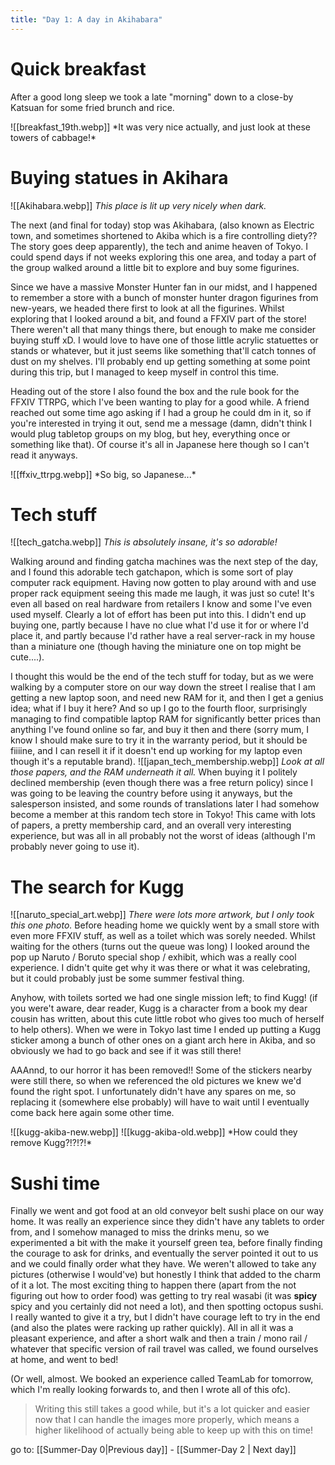 ```yaml
---
title: "Day 1: A day in Akihabara"
---
```

# Quick breakfast
After a good long sleep we took a late "morning" down to a close-by Katsuan for some fried brunch and rice.

<span class="centerimg">
![[breakfast_19th.webp]]
*It was very nice actually, and just look at these towers of cabbage!*
</span>

# Buying statues in Akihara

<span class="rightimg"><span class ="smallimg">
![[Akihabara.webp]]
*This place is lit up very nicely when dark.*
</span></span>

The next (and final for today) stop was Akihabara, (also known as Electric town, and sometimes shortened to Akiba which is a fire controlling diety?? The story goes deep apparently), the tech and anime heaven of Tokyo.
I could spend days if not weeks exploring this one area, and today a part of the group walked around a little bit to explore and buy some figurines.

Since we have a massive Monster Hunter fan in our midst, and I happened to remember a store with a bunch of monster hunter dragon figurines from new-years, we headed there first to look at all the figurines. Whilst exploring that I looked around a bit, and found a FFXIV part of the store! There weren't all that many things there, but enough to make me consider buying stuff xD. I would love to have one of those little acrylic statuettes or stands or whatever, but it just seems like something that'll catch tonnes of dust on my shelves. I'll probably end up getting something at some point during this trip, but I managed to keep myself in control this time.

 Heading out of the store I also found the box and the rule book for the FFXIV TTRPG, which I've been wanting to play for a good while. A friend reached out some time ago asking if I had a group he could dm in it, so if you're interested in trying it out, send me a message (damn, didn't think I would plug tabletop groups on my blog, but hey, everything once or something like that). Of course it's all in Japanese here though so I can't read it anyways.
 
<span class="centerimg">
![[ffxiv_ttrpg.webp]]
*So big, so Japanese...*
</span>

# Tech stuff
<span class="leftimg"><span class="smallimg">
![[tech_gatcha.webp]]
*This is absolutely insane, it's so adorable!*
</span></span>

Walking around and finding gatcha machines was the next step of the day, and I found this adorable tech gatchapon, which is some sort of play computer rack equipment. Having now gotten to play around with and use proper rack equipment seeing this made me laugh, it was just so cute! It's even all based on real hardware from retailers I know and some I've even used myself. Clearly a lot of effort has been put into this. I didn't end up buying one, partly because I have no clue what I'd use it for or where I'd place it, and partly because I'd rather have a real server-rack in my house than a miniature one (though having the miniature one on top might be cute....).

I thought this would be the end of the tech stuff for today, but as we were walking by a computer store on our way down the street I realise that I am getting a new laptop soon, and need new RAM for it, and then I get a genius idea; what if I buy it here?
And so up I go to the fourth floor, surprisingly managing to find compatible laptop RAM for significantly better prices than anything I've found online so far, and buy it then and there
(sorry mum, I know I should make sure to try it in the warranty period, but it should be fiiiine, and I can resell it if it doesn't end up working for my laptop even though it's a reputable brand).
<span class="rightimg"><span class="smallimg">
![[japan_tech_membership.webp]]
*Look at all those papers, and the RAM underneath it all.*
</span></span>
When buying it I politely declined membership (even though there was a free return policy) since I was going to be leaving the country before using it anyways, but the salesperson insisted, and some rounds of translations later I had somehow become a member at this random tech store in Tokyo! This came with lots of papers, a pretty membership card, and an overall very interesting experience, but was all in all probably not the worst of ideas (although I'm probably never going to use it).

# The search for Kugg
<span class="leftimg"><span class="smallimg">
![[naruto_special_art.webp]]
*There were lots more artwork, but I only took this one photo.*
</span></span>
Before heading home we quickly went by a small store with even more FFXIV stuff, as well as a toilet which was sorely needed. Whilst waiting for the others (turns out the queue was long) I looked around the pop up Naruto / Boruto special shop / exhibit, which was a really cool experience. I didn't quite get why it was there or what it was celebrating, but it could probably just be some summer festival thing.

Anyhow, with toilets sorted we had one single mission left; to find Kugg!
(if you were't aware, dear reader, Kugg is a character from a book my dear cousin has written, about this cute little robot who gives too much of herself to help others). When we were in Tokyo last time I ended up putting a Kugg sticker among a bunch of other ones on a giant arch here in Akiba, and so obviously we had to go back and see if it was still there!

AAAnnd, to our horror it has been removed!! Some of the stickers nearby were still there, so when we referenced the old pictures we knew we'd found the right spot. I unfortunately didn't have any spares on me, so replacing it (somewhere else probably) will have to wait until I eventually come back here again some other time.

<span class="sidebysidecenter">
<span class="sidebyside">![[kugg-akiba-new.webp]]</span>
<span class="sidebyside">![[kugg-akiba-old.webp]]</span>
</span>
<span class="centerimg">
*How could they remove Kugg?!?!?!*
</span>

# Sushi time

Finally we went and got food at an old conveyor belt sushi place on our way home. It was really an experience since they didn't have any tablets to order from, and I somehow managed to miss the drinks menu, so we experimented a bit with the make it yourself green tea, before finally finding the courage to ask for drinks, and eventually the server pointed it out to us and we could finally order what they have. We weren't allowed to take any pictures (otherwise I would've) but honestly I think that added to the charm of it a lot. The most exciting thing to happen there (apart from the not figuring out how to order food) was getting to try real wasabi (it was **spicy** spicy and you certainly did not need a lot), and then spotting octopus sushi. I really wanted to give it a try, but I didn't have courage left to try in the end (and also the plates were racking up rather quickly). All in all it was a pleasant experience, and after a short walk and then a train / mono rail / whatever that specific version of rail travel was called, we found ourselves at home, and went to bed!

(Or well, almost. We booked an experience called TeamLab for tomorrow, which I'm really looking forwards to, and then I wrote all of this ofc).

> Writing this still takes a good while, but it's a lot quicker and easier now that I can handle the images more properly, which means a higher likelihood of actually being able to keep up with this on time!

go to: [[Summer-Day 0|Previous day]] - [[Summer-Day 2 | Next day]]